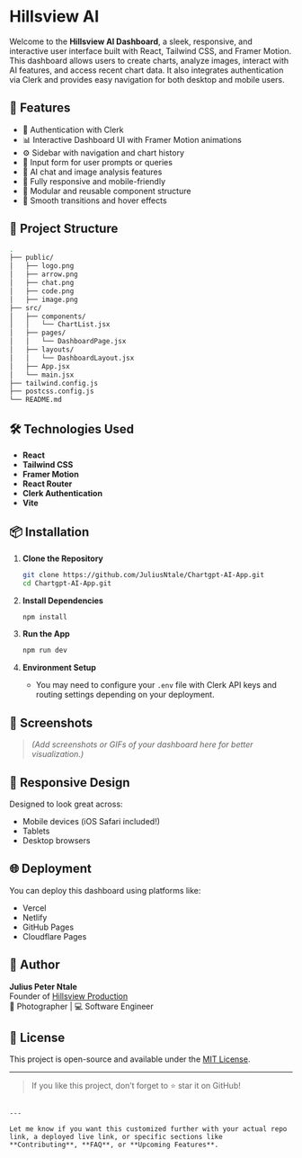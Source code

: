 
# Hillsview AI 

Welcome to the **Hillsview AI Dashboard**, a sleek, responsive, and interactive user interface built with React, Tailwind CSS, and Framer Motion. This dashboard allows users to create charts, analyze images, interact with AI features, and access recent chart data. It also integrates authentication via Clerk and provides easy navigation for both desktop and mobile users.

## 🚀 Features

- 🔐 Authentication with Clerk
- 📊 Interactive Dashboard UI with Framer Motion animations
- ⚙️ Sidebar with navigation and chart history
- 💬 Input form for user prompts or queries
- 🧠 AI chat and image analysis features
- 📱 Fully responsive and mobile-friendly
- 🧩 Modular and reusable component structure
- 🌈 Smooth transitions and hover effects

## 📂 Project Structure

```bash
.
├── public/
│   ├── logo.png
│   ├── arrow.png
│   ├── chat.png
│   ├── code.png
│   ├── image.png
├── src/
│   ├── components/
│   │   └── ChartList.jsx
│   ├── pages/
│   │   └── DashboardPage.jsx
│   ├── layouts/
│   │   └── DashboardLayout.jsx
│   ├── App.jsx
│   └── main.jsx
├── tailwind.config.js
├── postcss.config.js
└── README.md
```

## 🛠️ Technologies Used

- **React**
- **Tailwind CSS**
- **Framer Motion**
- **React Router**
- **Clerk Authentication**
- **Vite**

## 📦 Installation

1. **Clone the Repository**
   ```bash
   git clone https://github.com/JuliusNtale/Chartgpt-AI-App.git
   cd Chartgpt-AI-App.git
   ```

2. **Install Dependencies**
   ```bash
   npm install
   ```

3. **Run the App**
   ```bash
   npm run dev
   ```

4. **Environment Setup**
   - You may need to configure your `.env` file with Clerk API keys and routing settings depending on your deployment.

## 📸 Screenshots

> *(Add screenshots or GIFs of your dashboard here for better visualization.)*

## 📲 Responsive Design

Designed to look great across:
- Mobile devices (iOS Safari included!)
- Tablets
- Desktop browsers

## 🌐 Deployment

You can deploy this dashboard using platforms like:
- Vercel
- Netlify
- GitHub Pages
- Cloudflare Pages

## 🙌 Author

**Julius Peter Ntale**  
Founder of [Hillsview Production](https://hillsviewproduction.com)  
📸 Photographer | 💻 Software Engineer

## 📃 License

This project is open-source and available under the [MIT License](LICENSE).

---

> If you like this project, don’t forget to ⭐ star it on GitHub!
```

---

Let me know if you want this customized further with your actual repo link, a deployed live link, or specific sections like **Contributing**, **FAQ**, or **Upcoming Features**.
